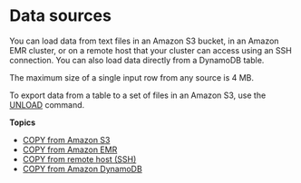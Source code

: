 # Data sources<a name="copy-parameters-data-source"></a>

You can load data from text files in an Amazon S3 bucket, in an Amazon EMR cluster, or on a remote host that your cluster can access using an SSH connection\. You can also load data directly from a DynamoDB table\. 

The maximum size of a single input row from any source is 4 MB\. 

To export data from a table to a set of files in an Amazon S3, use the [UNLOAD](r_UNLOAD.md) command\. 

**Topics**
+ [COPY from Amazon S3](copy-parameters-data-source-s3.md)
+ [COPY from Amazon EMR](copy-parameters-data-source-emr.md)
+ [COPY from remote host \(SSH\)](copy-parameters-data-source-ssh.md)
+ [COPY from Amazon DynamoDB](copy-parameters-data-source-dynamodb.md)